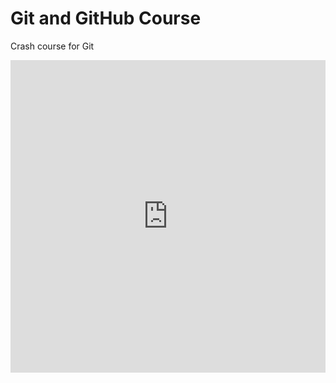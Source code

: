 # Git and GitHub Course

Crash course for Git
<iframe src="https://roadmap.sh/r/embed?id=65740d285145316d25d9e5bc" width="100%" height="500px" frameBorder="0"
></iframe>
